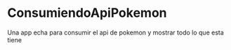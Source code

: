 # ConsumiendoApiPokemon
 Una app echa para consumir el api de pokemon y mostrar todo lo que esta tiene
